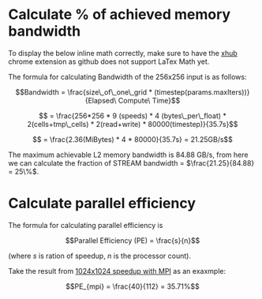 
# Calculate % of achieved memory bandwidth
To display the below inline math correctly, make sure to have the [xhub](https://github.com/nschloe/xhub) chrome extension as github does not support LaTex Math yet.

The formula for calculating Bandwidth of the 256x256 input is as follows:

```math
Bandwidth = \frac{size\_of\_one\_grid * (timestep(params.maxIters))}{Elapsed\ Compute\ Time}
```

```math
    = \frac{256*256 * 9 (speeds) * 4 (bytes\_per\_float) * 2(cells+tmp\_cells) * 2(read+write) * 80000(timestep)}{35.7s}
```

```math
    = \frac{2.36(MiBytes) * 4 * 80000}{35.7s} = 21.25GB/s
```
 The maximum achievable L2 memory bandwidth is 84.88 GB/s, from here we can calculate the fraction of STREAM bandwidth = $`\frac{21.25}{84.88} = 25\%`$.

# Calculate parallel efficiency
The formula for calculating parallel efficiency is
```math
Parallel Efficiency (PE) = \frac{s}{n}
```
(where $`s`$ is ration of speedup, $`n`$ is the processor count).

Take the result from [1024x1024 speedup with MPI](../plot/MPI/svg/MPI_speedup.svg) as an exaxmple:
```math
PE_{mpi} = \frac{40}{112} = 35.71%
```
